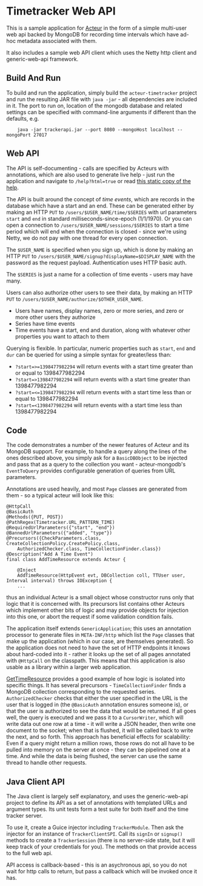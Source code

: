 Timetracker Web API
===================

This is a sample application for [Acteur](https://github.com/timboudreau/acteur) in the form of a
simple multi-user web api backed by MongoDB for recording time intervals which have ad-hoc metadata
associated with them.

It also includes a sample web API client which uses the Netty http client and generic-web-api framework.

Build And Run
-------------

To build and run the application, simply build the ``acteur-timetracker`` project and run the resulting
JAR file with ``java -jar`` - all dependencies are included in it.  The port to run on, location of the
mongodb database and related settings can be specified with command-line arguments if different than
the defaults, e.g.

		java -jar trackerapi.jar --port 8080 --mongoHost localhost --mongoPort 27017

Web API
-------

The API is self-documenting - calls are specified by Acteurs with annotations, which are also used to 
generate live help - just run the application and navigate to ``/help?html=true`` or read [this static copy
of the help](help.html).

The API is built around the concept of _time events_, which are records in the database which have a start
and an end.  These can be generated either by making an HTTP ``PUT`` to ``/users/$USER_NAME/time/$SERIES``
with url parameters ``start`` and ``end`` in standard milliseconds-since-epoch (1/1/1970).  Or you can
open a connection to ``/users/$USER_NAME/sessions/$SERIES`` to start a time period which will end when the
connection is closed - since we're using Netty, we do not pay with one thread for every open connection.

The ``$USER_NAME`` is specified when you sign up, which is done by making an HTTP ``PUT`` to 
``/users/$USER_NAME/signup?displayName=$DISPLAY_NAME`` with the password as the request payload.
Authentication uses HTTP basic auth.

The ``$SERIES`` is just a name for a collection of time events - users may have many.

Users can also authorize other users to see their data, by making an HTTP ``PUT`` to 
``/users/$USER_NAME/authorize/$OTHER_USER_NAME``.

  * Users have names, display names, zero or more series, and zero or more other users they authorize
  * Series have time events
  * Time events have a start, end and duration, along with whatever other properties you want to attach to
them

Querying is flexible.  In particular, numeric properties such as ``start``, ``end`` and ``dur`` can be
queried for using a simple syntax for greater/less than:

 * ``?start=>=1398477982294`` will return events with a start time greater than or equal to 1398477982294
 * ``?start=>1398477982294`` will return events with a start time greater than 1398477982294
 * ``?start=<=1398477982294`` will return events with a start time less than or equal to 1398477982294
 * ``?start=<1398477982294`` will return events with a start time less than 1398477982294


Code
----

The code demonstrates a number of the newer features of Acteur and its MongoDB support.  For example, to
handle a query along the lines of the ones described above, you simply ask for a ``BasicDBObject`` to be
injected and pass that as a query to the collection you want - acteur-mongodb's ``EventToQuery`` provides
configurable generation of queries from URL parameters.

Annotations are used heavily, and most ``Page`` classes are generated from them - so a typical acteur will
look like this:

	@HttpCall
	@BasicAuth
	@Methods({PUT, POST})
	@PathRegex(Timetracker.URL_PATTERN_TIME)
	@RequiredUrlParameters({"start", "end"})
	@BannedUrlParameters({"added", "type"})
	@Precursors({CheckParameters.class, CreateCollectionPolicy.CreatePolicy.class, 
	    AuthorizedChecker.class, TimeCollectionFinder.class})
	@Description("Add A Time Event")
	final class AddTimeResource extends Acteur {

	    @Inject
	    AddTimeResource(HttpEvent evt, DBCollection coll, TTUser user, Interval interval) throws IOException {   
		...

thus an individual Acteur is a small object whose constructor runs only that logic that it is 
concerned with.  Its precursors list contains other Acteurs which implement other bits of logic
and may provide objects for injection into this one, or abort the request if some validation
condition fails.

The application itself extends ``GenericApplication``;  this uses an annotation processor to generate
files in ``META-INF/http`` which list the ``Page`` classes that make up the application (which in our
case, are themselves generated).  So the application does not need to have the set of HTTP endpoints
it knows about hard-coded into it - rather it looks up the set of all pages annotated with ``@HttpCall``
on the classpath.  This means that this application is also usable as a library within a larger web
application.

[GetTimeResource](src/main/java/com/timboudreau/trackerapi/GetTimeResource.java) 
provides a good example of how logic is isolated into specific things.  It has several precursors - 
``TimeCollectionFinder`` finds a MongoDB collection corresponding to the requested series.  
``AuthorizedChecker`` checks that either the user specified in the URL is the user that is logged
in (the ``@BasicAuth`` annotation ensures someone is), or that the user is authorized to see the
data that would be returned.  If all goes well, the query is executed and we pass it to a 
``CursorWriter``, which will write data out one row at a time - it will write a JSON header, then
write one document to the socket;  when that is flushed, it will be called back to write the next,
and so forth.  This approach has beneficial effects for scalability:  Even if a query might return
a million rows, those rows do not all have to be pulled into memory on the server at once - they
can be pipelined one at a time.  And while the data is being flushed, the server can use the same
thread to handle other requests.


Java Client API
---------------

The Java client is largely self explanatory, and uses the generic-web-api project to define its API
as a set of annotations with templated URLs and argument types.  Its unit tests form a test suite for
both itself and the time tracker server.

To use it, create a Guice injector including ``TrackerModule``.  Then ask the injector for an instance of
``TrackerClientSPI``.  Call its ``signIn`` or ``signup()`` methods to create a ``TrackerSession`` (there
is no server-side state, but it will keep track of your credentials for you).  The methods on that
provide access to the full web api.

API access is callback-based - this is an asychronous api, so you do not wait for http calls to return,
but pass a callback which will be invoked once it has.



